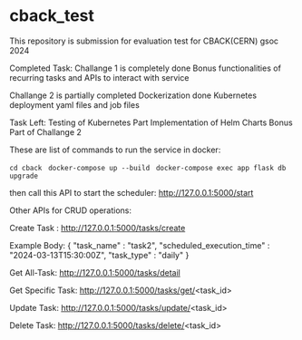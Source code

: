 # cback_test
This repository is submission for evaluation test for CBACK(CERN) gsoc 2024

Completed Task:
Challange 1 is completely done
Bonus functionalities of recurring tasks and APIs to interact with service

Challange 2 is partially completed
Dockerization done
Kubernetes deployment yaml files and job files

Task Left:
Testing of Kubernetes Part 
Implementation of Helm Charts
Bonus Part of Challange 2


These are list of commands to run the service in docker:

``` cd cback ```
``` docker-compose up --build```
``` docker-compose exec app flask db upgrade```

then call this API to start the scheduler: 
http://127.0.0.1:5000/start

Other APIs for CRUD operations:

Create Task : 
http://127.0.0.1:5000/tasks/create

Example Body: 
{
    "task_name" : "task2",
    "scheduled_execution_time" : "2024-03-13T15:30:00Z",
    "task_type" : "daily"
}

Get All-Task: 
http://127.0.0.1:5000/tasks/detail

Get Specific Task:
http://127.0.0.1:5000/tasks/get/<task_id>

Update Task:
http://127.0.0.1:5000/tasks/update/<task_id>

Delete Task:
http://127.0.0.1:5000/tasks/delete/<task_id>







